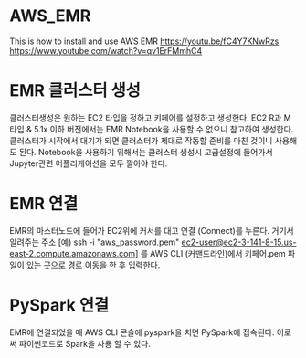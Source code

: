 # AWS_EMR

This is how to install and use AWS EMR
https://youtu.be/fC4Y7KNwRzs 
https://www.youtube.com/watch?v=qv1ErFMmhC4



# EMR 클러스터 생성

클러스터생성은 원하는 EC2 타입을 정하고 키페어를 설정하고 생성한다. EC2 R과 M 타입 & 5.1x 이하 버전에서는 EMR Notebook을 사용할 수 없으니 참고하여 생성한다.
클러스터가 시작에서 대기가 되면 클러스터가 제대로 작동할 준비를 마친 것이니 사용해도 된다.
Notebook을 사용하기 위해서는 클러스터 생성시 고급설정에 들어가서 Jupyter관련 어플리케이션을 모두 깔아야 한다.


# EMR 연결

EMR의 마스터노드에 들어가 EC2위에 커서를 대고 연결 (Connect)를 누른다. 거기서 알려주는 주소 [예) ssh -i "aws_password.pem" ec2-user@ec2-3-141-8-15.us-east-2.compute.amazonaws.com]
를 AWS CLI (커맨드라인)에서 키페어.pem 파일이 있는 곳으로 경로 이동을 한 후 입력한다. 


# PySpark 연결

EMR에 연결되었을 때 AWS CLI 콘솔에 pyspark을 치면 PySpark에 접속된다. 이로써 파이썬코드로 Spark을 사용 할 수 있다.

